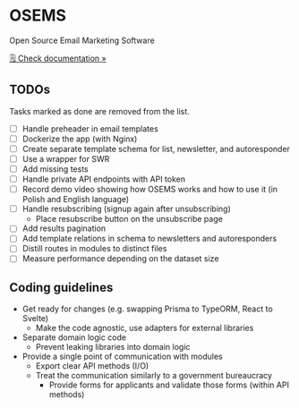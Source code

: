 # OSEMS

Open Source Email Marketing Software

[🗒️ Check documentation »](https://osems.dev)

## TODOs

Tasks marked as done are removed from the list.

- [ ] Handle preheader in email templates
- [ ] Dockerize the app (with Nginx)
- [ ] Create separate template schema for list, newsletter, and autoresponder
- [ ] Use a wrapper for SWR
- [ ] Add missing tests
- [ ] Handle private API endpoints with API token
- [ ] Record demo video showing how OSEMS works and how to use it (in Polish and English language)
- [ ] Handle resubscribing (signup again after unsubscribing)
  - Place resubscribe button on the unsubscribe page
- [ ] Add results pagination
- [ ] Add template relations in schema to newsletters and autoresponders
- [ ] Distill routes in modules to distinct files
- [ ] Measure performance depending on the dataset size

## Coding guidelines

- Get ready for changes (e.g. swapping Prisma to TypeORM, React to Svelte)
  - Make the code agnostic, use adapters for external libraries
- Separate domain logic code
  - Prevent leaking libraries into domain logic
- Provide a single point of communication with modules
  - Export clear API methods (I/O)
  - Treat the communication similarly to a government bureaucracy
    - Provide forms for applicants and validate those forms (within API methods)

